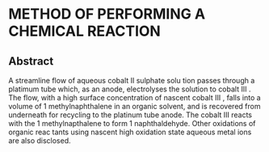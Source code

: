 # METHOD OF PERFORMING A CHEMICAL REACTION

## Abstract
A streamline flow of aqueous cobalt II sulphate solu tion passes through a platimum tube which, as an anode, electrolyses the solution to cobalt III . The flow, with a high surface concentration of nascent cobalt III , falls into a volume of 1 methylnaphthalene in an organic solvent, and is recovered from underneath for recycling to the platinum tube anode. The cobalt III reacts with the 1 methylnapthalene to form 1 naphthaldehyde. Other oxidations of organic reac tants using nascent high oxidation state aqueous metal ions are also disclosed.